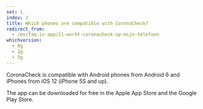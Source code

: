 ```yaml
---
set: 1
index: 2
title: Which phones are compatible with CoronaCheck?
redirect_from: 
  - /en/faq-in-app/11-werkt-coronacheck-op-mijn-telefoon
whichversion:
  - 0g
  - 1g
  - 3g
---
```

CoronaCheck is compatible with Android phones from Android 6 and iPhones from iOS 12 (iPhone 5S and up).
 
The app can be downloaded for free in the Apple App Store and the Google Play Store.
